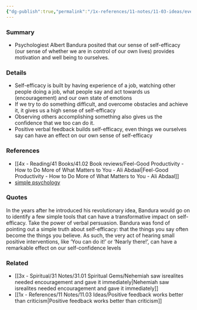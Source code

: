 ```yaml
---
{"dg-publish":true,"permalink":"/1x-references/11-notes/11-03-ideas/even-small-encouraging-words-are-powerful/","title":"Even small encouraging words are powerful","created":"2024-03-31T23:17:35.964+03:00","updated":"2024-03-31T23:25:46.514+03:00"}
---
```



### Summary
- Psychologiest Albert Bandura posited that our sense of self-efficacy (our sense of whether we are in control of our own lives) provides motivation and well being to ourselves.
### Details
- Self-efficacy is built by having experience of a job, watching other people doing a job, what people say and act towards us (encouragement) and our own state of emotions
- If we try to do something difficult, and overcome obstacles and achieve it, it gives us a high sense of self-efficacy
- Observing others accomplishing something also gives us the confidence that we too can do it.
- Positive verbal feedback builds self-efficacy, even things we ourselves say can have an effect on our own sense of self-efficacy

### References
- [[4x - Reading/41 Books/41.02 Book reviews/Feel-Good Productivity - How to Do More of What Matters to You - Ali Abdaal\|Feel-Good Productivity - How to Do More of What Matters to You - Ali Abdaal]]
- [simple psychology](https://www.simplypsychology.org/self-efficacy.html#Applications-of-Self-Efficacy)

### Quotes
In the years after he introduced his revolutionary idea, Bandura would go on to identify a few simple tools that can have a transformative impact on self-efficacy. Take the power of verbal persuasion. Bandura was fond of pointing out a simple truth about self-efficacy: that the things you say often become the things you believe. As such, the very act of hearing small positive interventions, like ‘You can do it!’ or ‘Nearly there!’, can have a remarkable effect on our self-confidence levels

### Related
- [[3x - Spiritual/31 Notes/31.01 Spiritual Gems/Nehemiah saw isrealites needed encouragement and gave it immediately\|Nehemiah saw isrealites needed encouragement and gave it immediately]]
- [[1x - References/11 Notes/11.03 Ideas/Positive feedback works better than criticism\|Positive feedback works better than criticism]]
